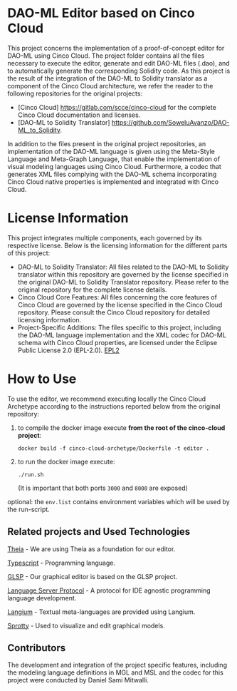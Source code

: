 # DAO-ML Editor based on Cinco Cloud
This project concerns the implementation of a proof-of-concept editor for DAO-ML using Cinco Cloud. The project folder contains all the files necessary to execute the editor, generate and edit DAO-ML files (.dao), and to automatically generate the corresponding Solidity code. As this project is the result of the integration of the DAO-ML to Solidity translator as a component of the Cinco Cloud architecture, we refer the reader to the following repositories for the original projects:
- [Cinco Cloud] https://gitlab.com/scce/cinco-cloud for the complete Cinco Cloud documentation and licenses.
- [DAO-ML to Solidity Translator] https://github.com/SoweluAvanzo/DAO-ML_to_Solidity.
  
In addition to the files present in the original project repositories, an implementation of the DAO-ML language is given using the Meta-Style Language and Meta-Graph Language, that enable the implementation of visual modeling languages using Cinco Cloud.
Furthermore, a codec that generates XML files complying with the DAO-ML schema incorporating Cinco Cloud native properties is implemented and integrated with Cinco Cloud.
# License Information
This project integrates multiple components, each governed by its respective license. Below is the licensing information for the different parts of this project:
- DAO-ML to Solidity Translator: All files related to the DAO-ML to Solidity translator within this repository are governed by the license specified in the original DAO-ML to Solidity Translator repository. Please refer to the original repository for the complete license details.
- Cinco Cloud Core Features: All files concerning the core features of Cinco Cloud are governed by the license specified in the Cinco Cloud repository. Please consult the Cinco Cloud repository for detailed licensing information.
- Project-Specific Additions: The files specific to this project, including the DAO-ML language implementation and the XML codec for DAO-ML schema with Cinco Cloud properties, are licensed under the Eclipse Public License 2.0 (EPL-2.0).
[EPL2](https://www.eclipse.org/legal/epl-2.0/)

# How to Use
To use the editor, we recommend executing locally the Cinco Cloud Archetype according to the instructions reported below from the original repository:

1. to compile the docker image execute **from the root of the cinco-cloud project**:

    `docker build -f cinco-cloud-archetype/Dockerfile -t editor .`

2. to run the docker image execute:

    `./run.sh`

    (It is important that both ports `3000` and `8000` are exposed)

optional:
    the `env.list` contains environment variables which will be used by the run-script.

## Related projects and Used Technologies

[Theia][theia] - We are using Theia as a foundation for our editor.

[Typescript][typescript] - Programming language.

[GLSP][glsp] - Our graphical editor is based on the GLSP project.

[Language Server Protocol][lsp] - A protocol for IDE agnostic programming language development.

[Langium][langium] - Textual meta-languages are provided using Langium.

[Sprotty][sprotty] - Used to visualize and edit graphical models.

[//]: # "Source definitions"
[theia]: https://github.com/eclipse-theia/theia "Theia"
[typescript]: https://www.typescriptlang.org/ "Typescript"
[glsp]: https://github.com/eclipse-glsp/glsp "The Graphical Language Server Platform"
[lsp]: https://microsoft.github.io/language-server-protocol/ "Language Server Protocol"
[langium]: https://langium.org/ "Langium"
[sprotty]: https://sprotty.org/ "Sprotty"

## Contributors
The development and integration of the project specific features, including the modeling language definitions in MGL and MSL and the codec for this project were conducted by Daniel Sami Mitwalli.